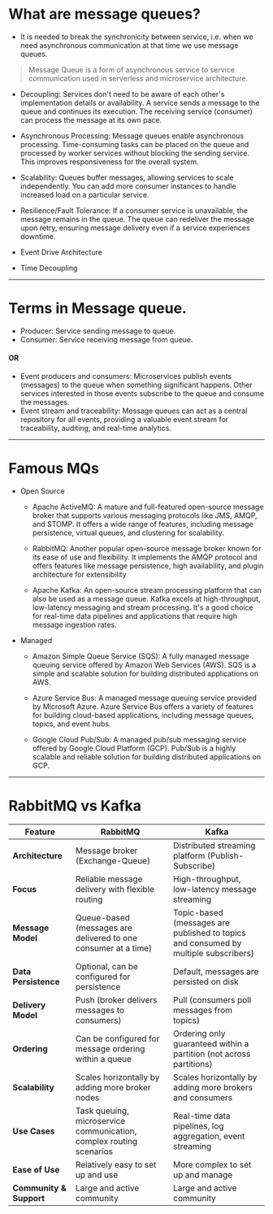# What are message queues?
- It is needed to break the synchronicity between service, i.e. when we need asynchronous communication at that time we use message queues.

> Message Queue is a form of asynchronous service to service communication used in serverless and microservice architecture.

- Decoupling:  Services don't need to be aware of each other's implementation details or availability. A service sends a message to the queue and continues its execution. The receiving service (consumer) can process the message at its own pace.

- Asynchronous Processing:  Message queues enable asynchronous processing. Time-consuming tasks can be placed on the queue and processed by worker services without blocking the sending service. This improves responsiveness for the overall system.

- Scalability:  Queues buffer messages, allowing services to scale independently. You can add more consumer instances to handle increased load on a particular service.

- Resilience/Fault Tolerance: If a consumer service is unavailable, the message remains in the queue. The queue can redeliver the message upon retry, ensuring message delivery even if a service experiences downtime.
- Event Drive Architecture
- Time Decoupling

---
# Terms in Message queue.
- Producer: Service sending message to queue.
- Consumer: Service receiving message from queue.
#### OR
- Event producers and consumers:  Microservices publish events (messages) to the queue when something significant happens. Other services interested in those events subscribe to the queue and consume the messages.
- Event stream and traceability:  Message queues can act as a central repository for all events, providing a valuable event stream for traceability, auditing, and real-time analytics.

---
# Famous MQs
- Open Source
    - Apache ActiveMQ: A mature and full-featured open-source message broker that supports various messaging protocols like JMS, AMQP, and STOMP. It offers a wide range of features, including message persistence, virtual queues, and clustering for scalability.

    - RabbitMQ: Another popular open-source message broker known for its ease of use and flexibility. It implements the AMQP protocol and offers features like message persistence, high availability, and plugin architecture for extensibility

    - Apache Kafka: An open-source stream processing platform that can also be used as a message queue. Kafka excels at high-throughput, low-latency messaging and stream processing. It's a good choice for real-time data pipelines and applications that require high message ingestion rates.
    
- Managed
    - Amazon Simple Queue Service (SQS): A fully managed message queuing service offered by Amazon Web Services (AWS). SQS is a simple and scalable solution for building distributed applications on AWS.

    - Azure Service Bus: A managed message queuing service provided by Microsoft Azure. Azure Service Bus offers a variety of features for building cloud-based applications, including message queues, topics, and event hubs.

    - Google Cloud Pub/Sub: A managed pub/sub messaging service offered by Google Cloud Platform (GCP). Pub/Sub is a highly scalable and reliable solution for building distributed applications on GCP.
--- 
# RabbitMQ vs Kafka

| Feature | RabbitMQ | Kafka |
|---|---|---|
| **Architecture** | Message broker (Exchange-Queue) | Distributed streaming platform (Publish-Subscribe) |
| **Focus** | Reliable message delivery with flexible routing | High-throughput, low-latency message streaming |
| **Message Model** | Queue-based (messages are delivered to one consumer at a time) | Topic-based (messages are published to topics and consumed by multiple subscribers) |
| **Data Persistence** | Optional, can be configured for persistence | Default, messages are persisted on disk |
| **Delivery Model** | Push (broker delivers messages to consumers) | Pull (consumers poll messages from topics) |
| **Ordering** | Can be configured for message ordering within a queue | Ordering only guaranteed within a partition (not across partitions) |
| **Scalability** | Scales horizontally by adding more broker nodes | Scales horizontally by adding more brokers and consumers |
| **Use Cases** | Task queuing, microservice communication, complex routing scenarios | Real-time data pipelines, log aggregation, event streaming |
| **Ease of Use** | Relatively easy to set up and use | More complex to set up and manage |
| **Community & Support** | Large and active community | Large and active community |
